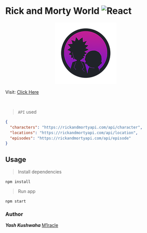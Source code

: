# Rick and Morty World ![React](https://img.shields.io/badge/React-17.0.1-blue?logo=react)

<center>
 <img src='./public/logo192.png' /> 
</center>

Visit: [Click Here](https://rick-morty-911.web.app/characters)

<br/>

> `API` used
```json
{
  "characters": "https://rickandmortyapi.com/api/character",
  "locations": "https://rickandmortyapi.com/api/location",
  "episodes": "https://rickandmortyapi.com/api/episode"
}
```

## Usage

> Install dependencies
```
npm install
```

> Run app
```
npm start
```

### Author

***Yash Kushwaha*** 
[M1racle](https://github.com/M1racle04/)